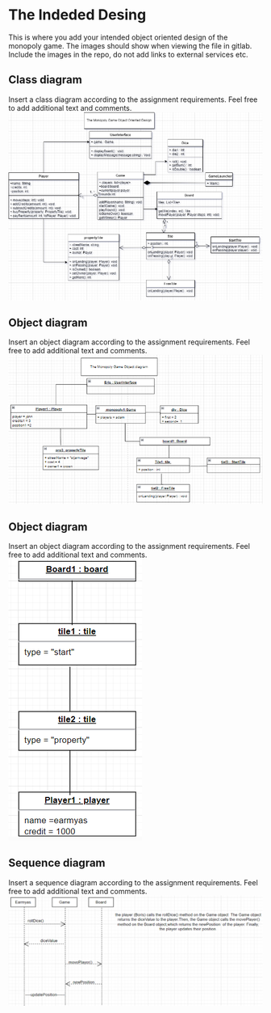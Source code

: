 # The Indeded Desing
This is where you add your intended object oriented design of the monopoly game. The images should show when viewing the file in gitlab.  
Include the images in the repo, do not add links to external services etc.

## Class diagram
Insert a class diagram according to the assignment requirements. Feel free to add additional text and comments.
![alt_text](classDiagram.png) 

## Object diagram
Insert an object diagram according to the assignment requirements. Feel free to add additional text and comments.
![alt_text](objectDiagram.PNG) 
## Object diagram
Insert an object diagram according to the assignment requirements. Feel free to add additional text and comments.
![alt_text](objectDiagram2.PNG) 
## Sequence diagram
Insert a sequence diagram according to the assignment requirements. Feel free to add additional text and comments.
![alt_text](sequeenceDiagram2.PNG) 